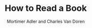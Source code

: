 ---
title: 'How to Read a Book'
author: 'Mortimer Adler and Charles Van Doren'
dateFinished: ''
summary: '...'
rating: 10
---